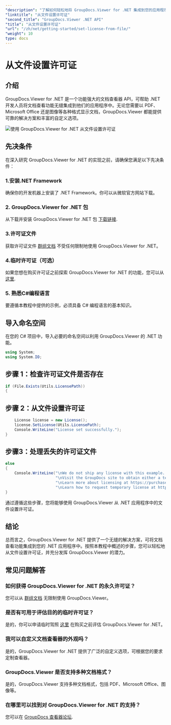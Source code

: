 ```yaml
---
"description": "了解如何轻松地将 GroupDocs.Viewer for .NET 集成到您的应用程序中。设置许可证、查看文档并自定义查看器外观。"
"linktitle": "从文件设置许可证"
"second_title": "GroupDocs.Viewer .NET API"
"title": "从文件设置许可证"
"url": "/zh/net/getting-started/set-license-from-file/"
"weight": 10
type: docs
---
```

# 从文件设置许可证

## 介绍
GroupDocs.Viewer for .NET 是一个功能强大的文档查看器 API，可帮助 .NET 开发人员将文档查看功能无缝集成到他们的应用程序中。无论您需要以 PDF、Microsoft Office 还是图像等各种格式显示文档，GroupDocs.Viewer 都能提供可靠的解决方案和丰富的自定义选项。

![使用 GroupDocs.Viewer for .NET 从文件设置许可证](/viewer/getting-started/set-license-from-file.png)

## 先决条件
在深入研究 GroupDocs.Viewer for .NET 的实现之前，请确保您满足以下先决条件：
### 1.安装.NET Framework
确保你的开发机器上安装了 .NET Framework。你可以从微软官方网站下载。
### 2. GroupDocs.Viewer for .NET 包
从下载并安装 GroupDocs.Viewer for .NET 包 [下载链接](https://releases。groupdocs.com/viewer/net/).
### 3.许可证文件
获取许可证文件 [群组文档](https://purchase.groupdocs.com/buy) 不受任何限制地使用 GroupDocs.Viewer for .NET。
### 4.临时许可证（可选）
如果您想在购买许可证之前探索 GroupDocs.Viewer for .NET 的功能，您可以从 [这里](https://purchase。groupdocs.com/temporary-license/).
### 5. 熟悉C#编程语言
要遵循本教程中提供的示例，必须具备 C# 编程语言的基本知识。

## 导入命名空间
在您的 C# 项目中，导入必要的命名空间以利用 GroupDocs.Viewer 的 .NET 功能。

```csharp
using System;
using System.IO;
```

## 步骤 1：检查许可证文件是否存在
```csharp
if (File.Exists(Utils.LicensePath))
{
```
## 步骤 2：从文件设置许可证
```csharp
    License license = new License();
    license.SetLicense(Utils.LicensePath);
    Console.WriteLine("License set successfully.");
}
```
## 步骤3：处理丢失的许可证文件
```csharp
else
{
    Console.WriteLine("\nWe do not ship any license with this example. " +
                      "\nVisit the GroupDocs site to obtain either a temporary or permanent license. " +
                      "\nLearn more about licensing at https://purchase.groupdocs.com/faqs/licensing。" +
                      "\nLearn how to request temporary license at https://purchase.groupdocs.com/temporary-license。");
}
```
通过遵循这些步骤，您将能够使用 GroupDocs.Viewer 从 .NET 应用程序中的文件设置许可证。

## 结论
总而言之，GroupDocs.Viewer for .NET 提供了一个无缝的解决方案，可将文档查看功能集成到您的 .NET 应用程序中。按照本教程中概述的步骤，您可以轻松地从文件设置许可证，并充分发挥 GroupDocs.Viewer 的潜力。
## 常见问题解答
### 如何获得 GroupDocs.Viewer for .NET 的永久许可证？
您可以从 [群组文档](https://purchase.groupdocs.com/buy) 无限制使用 GroupDocs.Viewer。
### 是否有可用于评估目的的临时许可证？
是的，你可以申请临时驾照 [这里](https://purchase.groupdocs.com/temporary-license/) 在购买之前评估 GroupDocs.Viewer for .NET。
### 我可以自定义文档查看器的外观吗？
是的，GroupDocs.Viewer for .NET 提供了广泛的自定义选项，可根据您的要求定制查看器。
### GroupDocs.Viewer 是否支持多种文档格式？
是的，GroupDocs.Viewer 支持多种文档格式，包括 PDF、Microsoft Office、图像等。
### 在哪里可以找到对 GroupDocs.Viewer for .NET 的支持？
您可以在 [GroupDocs 查看器论坛](https://forum。groupdocs.com/c/viewer/9).